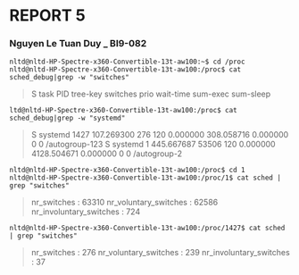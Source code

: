 # REPORT 5

### Nguyen Le Tuan Duy _ BI9-082

    nltd@nltd-HP-Spectre-x360-Convertible-13t-aw100:~$ cd /proc
    nltd@nltd-HP-Spectre-x360-Convertible-13t-aw100:/proc$ cat sched_debug|grep -w "switches"
> S           task   PID         tree-key  switches  prio     wait-time             sum-exec        sum-sleep
>
    ltd@nltd-HP-Spectre-x360-Convertible-13t-aw100:/proc$ cat sched_debug|grep -w "systemd"
 >S        systemd  1427       107.269300       276   120         0.000000       308.058716         0.000000 0 0 /autogroup-123
 >S        systemd     1       445.667687     53506   120         0.000000      4128.504671         0.000000 0 0 /autogroup-2

    nltd@nltd-HP-Spectre-x360-Convertible-13t-aw100:/proc$ cd 1
    nltd@nltd-HP-Spectre-x360-Convertible-13t-aw100:/proc/1$ cat sched | grep "switches"

>nr_switches                                  :                63310
>nr_voluntary_switches                        :                62586
>nr_involuntary_switches                      :                  724
>

    nltd@nltd-HP-Spectre-x360-Convertible-13t-aw100:/proc/1427$ cat sched | grep "switches"

>nr_switches                                  :                  276
>nr_voluntary_switches                        :                  239
>nr_involuntary_switches                      :                   37


